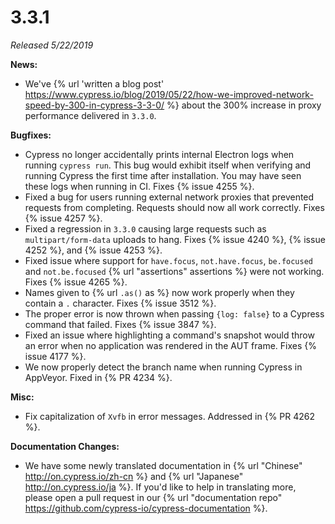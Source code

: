 # 3.3.1

*Released 5/22/2019*

**News:**

- We've {% url 'written a blog post' https://www.cypress.io/blog/2019/05/22/how-we-improved-network-speed-by-300-in-cypress-3-3-0/ %} about the 300% increase in proxy performance delivered in `3.3.0`.

**Bugfixes:**

- Cypress no longer accidentally prints internal Electron logs when running `cypress run`. This bug would exhibit itself when verifying and running Cypress the first time after installation. You may have seen these logs when running in CI. Fixes {% issue 4255 %}.
- Fixed a bug for users running external network proxies that prevented requests from completing. Requests should now all work correctly. Fixes {% issue 4257 %}.
- Fixed a regression in `3.3.0` causing large requests such as `multipart/form-data` uploads to hang. Fixes {% issue 4240 %}, {% issue 4252 %}, and {% issue 4253 %}.
- Fixed issue where support for `have.focus`, `not.have.focus`, `be.focused` and `not.be.focused` {% url "assertions" assertions %} were not working. Fixes {% issue 4265 %}.
- Names given to {% url `.as()` as %} now work properly when they contain a `.` character. Fixes {% issue 3512 %}.
- The proper error is now thrown when passing `{log: false}` to a Cypress command that failed. Fixes {% issue 3847 %}.
- Fixed an issue where highlighting a command's snapshot would throw an error when no application was rendered in the AUT frame. Fixes {% issue 4177 %}.
- We now properly detect the branch name when running Cypress in AppVeyor. Fixed in {% PR 4234 %}.

**Misc:**

- Fix capitalization of `Xvfb` in error messages. Addressed in {% PR 4262 %}.

**Documentation Changes:**

- We have some newly translated documentation in {% url "Chinese" http://on.cypress.io/zh-cn %} and {% url "Japanese" http://on.cypress.io/ja %}. If you'd like to help in translating more, please open a pull request in our {% url "documentation repo" https://github.com/cypress-io/cypress-documentation %}.
